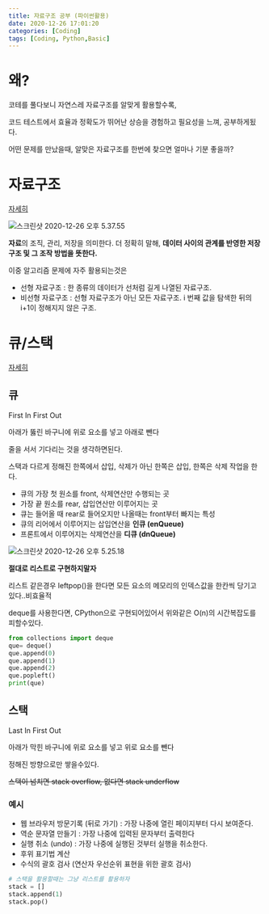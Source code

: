 ```yaml
---
title: 자료구조 공부 (파이썬활용)
date: 2020-12-26 17:01:20
categories: [Coding]
tags: [Coding, Python,Basic]
---
```


# 왜?

코테를 풀다보니 자연스레 자료구조를 알맞게 활용할수록, 

코드 테스트에서 효율과 정확도가 뛰어난 상승을 경험하고 필요성을 느껴, 공부하게됬다.

어떤 문제를 만났을때, 알맞은 자료구조를 한번에 찾으면 얼마나 기분 좋을까?

# 자료구조

[자세히](https://blog.yena.io/studynote/2018/11/14/Algorithm-Basic.html)

![스크린샷 2020-12-26 오후 5.37.55](https://tva1.sinaimg.cn/large/0081Kckwgy1gm1ci1f3t9j30zu0rk0yr.jpg)

**자료**의 조직, 관리, 저장을 의미한다. 더 정확히 말해, **데이터 사이의 관계를 반영한 저장구조 및 그 조작 방법을 뜻한다.** 

이중 알고리즘 문제에 자주 활용되는것은 

- 선형 자료구조 : 한 종류의 데이터가 선처럼 길게 나열된 자료구조.
- 비선형 자료구조 : 선형 자료구조가 아닌 모든 자료구조. i 번째 값을 탐색한 뒤의 i+1이 정해지지 않은 구조.

# 큐/스택

[자세히](https://devuna.tistory.com/22)

## 큐

First In First Out

아래가 뚫린 바구니에 위로 요소를 넣고 아래로 뺀다

줄을 서서 기다리는 것을 생각하면된다.

스택과 다르게 정해진 한쪽에서 삽입, 삭제가 아닌 한쪽은 삽입, 한쪽은 삭제 작업을 한다.

- 큐의 가장 첫 원소를 front, 삭제연산만 수행되는 곳
- 가장 끝 원소를 rear,  삽입연산만 이루어지는 곳
- 큐는 들어올 때 rear로 들어오지만 나올때는 front부터 빠지는 특성
- 큐의 리어에서 이루어지는 삽입연산을 **인큐 (enQueue)**
- 프론트에서 이루어지는 삭제연산을 **디큐 (dnQueue)**

![스크린샷 2020-12-26 오후 5.25.18](https://tva1.sinaimg.cn/large/0081Kckwgy1gm1c4uybm5j31060fatdl.jpg)

__절대로 리스트로 구현하지말자__

리스트 같은경우 leftpop()을 한다면 모든 요소의 메모리의 인덱스값을 한칸씩 당기고있다..비효율적

deque를 사용한다면, CPython으로 구현되어있어서 위와같은 O(n)의 시간복잡도를 피할수있다.

```python
from collections import deque
que= deque()
que.append(0)
que.append(1)
que.append(2)
que.popleft()
print(que)
```



## 스택

Last In First Out

아래가 막힌 바구니에 위로 요소를 넣고 위로 요소를 뺀다

정해진 방향으로만 쌓을수있다.

~~스택이 넘치면 stack overflow, 없다면 stack underflow~~

### 예시

- 웹 브라우저 방문기록 (뒤로 가기) : 가장 나중에 열린 페이지부터 다시 보여준다.
- 역순 문자열 만들기 : 가장 나중에 입력된 문자부터 출력한다
- 실행 취소 (undo) : 가장 나중에 실행된 것부터 실행을 취소한다.
- 후위 표기법 계산
- 수식의 괄호 검사 (연산자 우선순위 표현을 위한 괄호 검사)

```python
# 스택을 활용할때는 그냥 리스트를 활용하자
stack = []
stack.append(1)
stack.pop()
```





